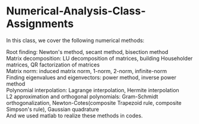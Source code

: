 # Numerical-Analysis-Class-Assignments
In this class, we cover the following numerical methods:  

Root finding: Newton's method, secant method, bisection method  
Matrix decomposition: LU decomposition of matrices, building Householder matrices, QR factorization of matrices  
Matrix norm: induced matrix norm, 1-norm, 2-norm, infinite-norm  
Finding eigenvalues and eigenvectors: power method, inverse power method  
Polynomial interpolation: Lagrange interpolation, Hermite interpolation  
L2 approximation and orthogonal polynomials: Gram-Schmidt orthogonalization, Newton-Cotes(composite Trapezoid rule, composite Simpson's rule), Gaussian quadrature  
And we used matlab to realize these methods in codes.  
